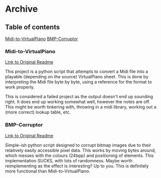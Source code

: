 # Archive

## Table of contents

[Midi-to-VirtualPiano](#Midi-to-VirtualPiano)
[BMP-Corruptor](#BMP-Corruptor)

### Midi-to-VirtualPiano

[Link to Original Readme](Midi-to-VirtualPiano/README.md)

This project is a python script that attempts to convert a Midi file into a playable (depending on the source) VirtualPiano sheet. This is done by interpreting the Midi file byte by byte, using a reference for the format to work properly.

This is considered a failed project as the output doesn't end up sounding right. It does end up working somewhat well, however the notes are off. This might be worth tinkering with, throwing in a midi library, working out a (more correct) lookup table, etc.

### BMP-Corruptor

[Link to Original Readme](BMP-Corruptor/README.md)

Simple-ish python script designed to corrupt bitmap images due to their relatively easily accessible pixel data. This works by moving bytes around, which messes with the colours (24bpp) and positioning of elements. This implementation SUCKS, with lots of randomness. Maybe worth reimplementing as the effect is interesting? Up to you. This is definitely more functional than Midi-to-VirtualPiano.
